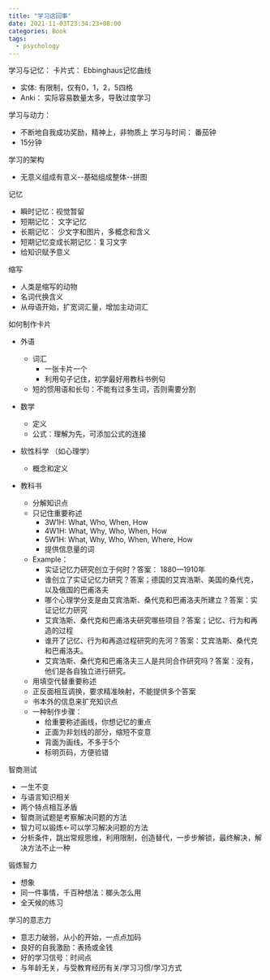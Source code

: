 ```yaml
---
title: "学习这回事"
date: 2021-11-03T23:34:23+08:00
categories: Book
tags:
  - psychology
---
```

学习与记忆： 卡片式： Ebbinghaus记忆曲线

- 实体: 有限制，仅有0，1，2，5四格
- Anki： 实际容易数量太多，导致过度学习

学习与动力：

- 不断地自我成功奖励，精神上，非物质上
  学习与时间： 番茄钟
- 15分钟

学习的架构

- 无意义组成有意义--基础组成整体--拼图

记忆

- 瞬时记忆：视觉暂留
- 短期记忆： 文字记忆
- 长期记忆： 少文字和图片，多概念和含义
- 短期记忆变成长期记忆：复习文字
- 给知识赋予意义

缩写

- 人类是缩写的动物
- 名词代换含义
- 从母语开始，扩宽词汇量，增加主动词汇

如何制作卡片

- 外语

  - 词汇
    - 一张卡片一个
    - 利用句子记住，初学最好用教科书例句
  - 短的惯用语和长句：不能有过多生词，否则需要分割
- 数学

  - 定义
  - 公式：理解为先，可添加公式的连接
- 软性科学 （如心理学）

  - 概念和定义
- 教科书

  - 分解知识点
  - 只记住重要称述
    - 3W1H: What, Who, When, How
    - 4W1H: What, Why, Who, When, How
    - 5W1H: What, Why, Who, When, Where, How
    - 提供信息量的词
  - Example：
    - 实证记忆力研究创立于何时？答案： 1880—1910年
    - 谁创立了实证记忆力研究？答案；德国的艾宾浩斯、美国的桑代克，以及俄国的巴甫洛夫
    - 哪个心理学分支是由艾宾浩斯、桑代克和巴甫洛夫所建立？答案：实证记忆力研究
    - 艾宾浩斯、桑代克和巴甫洛夫研究哪些项目？答案；记忆、行为和再造的过程
    - 谁开了记忆、行为和再造过程研究的先河？答案：艾宾浩斯、桑代克和巴甫洛夫。
    - 艾宾浩斯、桑代克和巴甫洛夫三人是共同合作研究吗？答案：没有，他们是各自独立进行研究。
  - 用填空代替重要称述
  - 正反面相互调换，要求精准映射，不能提供多个答案
  - 书本外的信息来扩充知识点
  - 一种制作步骤：
    - 给重要称述画线，你想记忆的重点
    - 正面为非划线的部分，缩短不变意
    - 背面为画线，不多于5个
    - 标明页码，方便验错

智商测试

- 一生不变
- 与语言知识相关
- 两个特点相互矛盾
- 智商测试题是考察解决问题的方法
- 智力可以锻炼<-可以学习解决问题的方法
- 分析条件，跳出常规思维，利用限制，创造替代，一步步解锁，最终解决，解决方法不止一种

锻炼智力

- 想象
- 同一件事情，千百种想法：榔头怎么用
- 全天候的练习

学习的意志力

- 意志力破弱，从小的开始，一点点加码
- 良好的自我激励：表扬或金钱
- 好的学习信号：时间点
- 与年龄无关，与受教育经历有关/学习习惯/学习方式